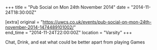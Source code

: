 +++
title = "Pub Social on Mon 24th November 2014"
date = "2014-11-24T18:30:00Z"

[extra]
original = "https://uwcs.co.uk/events/pub-social-on-mon-24th-november-2014-1474489101002/"    
end_time = "2014-11-24T22:00:00Z"
location = "Varsity"
+++

Chat, Drink, and eat what could be better apart from playing Games

